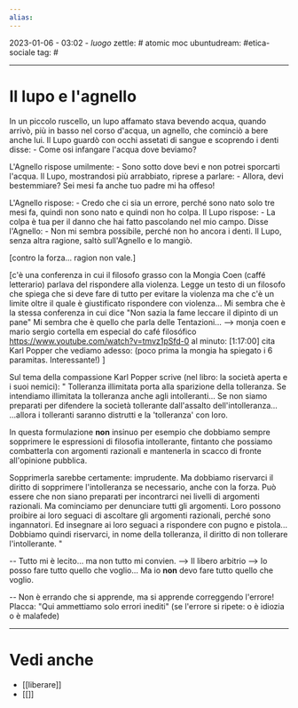 ```yaml
---
alias: 
---
```

2023-01-06 - 03:02 - *luogo*
zettle: # atomic moc
ubuntudream: #etica-sociale
tag: #

---
# Il lupo e l'agnello
In un piccolo ruscello, un lupo affamato stava bevendo acqua, quando arrivò, più in basso nel corso d'acqua, un agnello, che cominciò a bere anche lui. Il Lupo guardò con occhi assetati di sangue e scoprendo i denti disse: - Come osi infangare l'acqua dove beviamo? 

L'Agnello rispose umilmente: - Sono sotto dove bevi e non potrei sporcarti l'acqua. Il Lupo, mostrandosi più arrabbiato, riprese a parlare: - Allora, devi bestemmiare? Sei mesi fa anche tuo padre mi ha offeso! 

L'Agnello rispose: - Credo che ci sia un errore, perché sono nato solo tre mesi fa, quindi non sono nato e quindi non ho colpa. Il Lupo rispose: - La colpa è tua per il danno che hai fatto pascolando nel mio campo. Disse l'Agnello: - Non mi sembra possibile, perché non ho ancora i denti. Il Lupo, senza altra ragione, saltò sull'Agnello e lo mangiò.

[contro la forza... ragion non vale.]

[c'è una conferenza in cui il filosofo grasso con la Mongia Coen (caffé letterario) parlava del rispondere alla violenza. Legge un testo di un filosofo che spiega che si deve fare di tutto per evitare la violenza ma che c'è un limite oltre il quale è giustificato rispondere con violenza...
Mi sembra che è la stessa conferenza in cui dice "Non sazia la fame leccare il dipinto di un pane"
Mi sembra che è quello che parla delle Tentazioni...
--> monja coen e mario sergio cortella em especial do café filosófico
https://www.youtube.com/watch?v=tmvz1pSfd-0
al minuto: [1:17:00] cita Karl Popper che vediamo adesso:
(poco prima la mongia ha spiegato i 6 paramitas. Interessante!)
]

Sul tema della compassione Karl Popper scrive (nel libro: la società aperta e i suoi nemici):
"
Tolleranza illimitata porta alla sparizione della tolleranza.
Se intendiamo illimitata la tolleranza anche agli intolleranti... 
Se non siamo preparati per difendere la società tollerante dall'assalto dell'intolleranza...
...allora i tolleranti saranno distrutti e la 'tolleranza' con loro.

In questa formulazione **non** insinuo per esempio che dobbiamo sempre sopprimere le espressioni di filosofia intollerante, fintanto che possiamo combatterla con argomenti razionali e mantenerla in scacco di fronte all'opinione pubblica.

Sopprimerla sarebbe certamente: imprudente.
Ma dobbiamo riservarci il diritto di sopprimere l'intolleranza se necessario, anche con la forza.
Può essere che non siano preparati per incontrarci nei livelli di argomenti razionali.
Ma cominciamo per denunciare tutti gli argomenti. Loro possono proibire ai loro seguaci di ascoltare gli argomenti razionali, perché sono ingannatori. Ed insegnare ai loro seguaci a rispondere con pugno e pistola...
Dobbiamo quindi riservarci, in nome della tolleranza, il diritto di non tollerare l'intollerante.
"


--
Tutto mi è lecito... ma non tutto mi convien. --> Il libero arbitrio
--> Io posso fare tutto quello che voglio... Ma io **non** devo fare tutto quello che voglio.

--
Non è errando che si apprende, ma si apprende correggendo l'errore!
Placca: "Qui ammettiamo solo errori inediti"
(se l'errore si ripete: o è idiozia o è malafede)


---
# Vedi anche
- [[liberare]]
- [[]]
